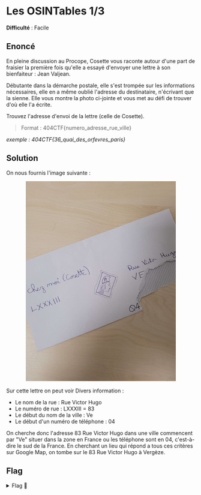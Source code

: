 # Les OSINTables 1/3

**Difficulté** : Facile

## Enoncé

En pleine discussion au Procope, Cosette vous raconte autour d'une part de fraisier la première fois qu'elle a essayé d'envoyer une lettre à son bienfaiteur : Jean Valjean.

Débutante dans la démarche postale, elle s'est trompée sur les informations nécessaires, elle en a même oublié l'adresse du destinataire, n'écrivant que la sienne. Elle vous montre la photo ci-jointe et vous met au défi de trouver d'où elle l'a écrite.
 
Trouvez l'adresse d'envoi de la lettre (celle de Cosette).
> Format : 404CTF{numero_adresse_rue_ville} 

_exemple : 404CTF{36_quai_des_orfevres_paris}_


## Solution

On nous fournis l'image suivante :
<p align="center"><img src="Photo.jpg" alt="Photo Lettre" width="400"></p>

Sur cette lettre on peut voir Divers information :
- Le nom de la rue : Rue Victor Hugo
- Le numéro de rue : LXXXIII = 83
- Le début du nom de la ville : Ve
- Le début d'un numéro de téléphone : 04

On cherche donc l'adresse 83 Rue Victor Hugo dans une ville commencent par "Ve" situer dans la zone en France ou les téléphone sont en 04, c'est-à-dire le sud de la France. En cherchant un lieu qui répond a tous ces critères sur Google Map, on tombe sur le 83 Rue Victor Hugo à Vergèze.

## Flag

<details>
<summary> Flag 🚩</summary>

```
404CTF{83_rue_victor_hugo_vergeze}
```